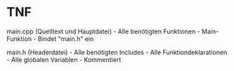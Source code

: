 TNF
===

main.cpp (Quelltext und Hauptdatei)
        - Alle benötigten Funktionen
        - Main-Funktion
        - Bindet "main.h" ein

main.h (Headerdatei)
        - Alle benötigten Includes
        - Alle Funktiondeklarationen
        - Alle globalen Variablen
        - Kommentiert
